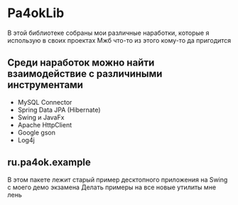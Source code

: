 # Pa4okLib
В этой библиотеке собраны мои различные наработки, которые я использую в своих проектах
Мжб что-то из этого кому-то да пригодится

## Среди наработок можно найти взаимодействие с различиными инструментами
- MySQL Connector
- Spring Data JPA (Hibernate)
- Swing и JavaFx
- Apache HttpClient
- Google gson
- Log4j

## ru.pa4ok.example
В этом пакете лежит старый пример десктопного приложения на Swing с моего демо экзамена
Делать примеры на все новые утилиты мне лень

